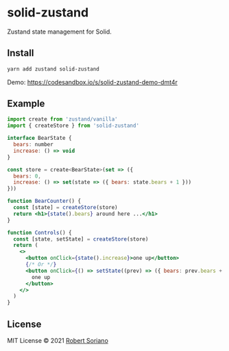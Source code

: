 # solid-zustand

Zustand state management for Solid.

## Install

```sh
yarn add zustand solid-zustand
```

Demo: https://codesandbox.io/s/solid-zustand-demo-dmt4r

## Example

```jsx
import create from 'zustand/vanilla'
import { createStore } from 'solid-zustand'

interface BearState {
  bears: number
  increase: () => void
}

const store = create<BearState>(set => ({
  bears: 0,
  increase: () => set(state => ({ bears: state.bears + 1 }))
}))

function BearCounter() {
  const [state] = createStore(store)
  return <h1>{state().bears} around here ...</h1>
}

function Controls() {
  const [state, setState] = createStore(store)
  return (
    <>
      <button onClick={state().increase}>one up</button>
      {/* Or */}
      <button onClick={() => setState((prev) => ({ bears: prev.bears + 1 }))}>
        one up
      </button>
    </>
  )
}
```

## License

MIT License © 2021 [Robert Soriano](https://github.com/wobsoriano)